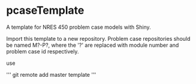 # pcaseTemplate
A template for NRES 450 problem case models with Shiny. 

Import this template to a new repository. Problem case repositories should be named M?-P?, 
where the '?' are replaced with module number and problem case id respectively. 

use 

'''
git remote add master template 
'''
